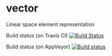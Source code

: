 # vector
Linear space element representation

Build status (on Travis CI) [![Build Status](https://travis-ci.org/demone415/Vector-2-.png)](https://travis-ci.org/demone415/Vector-2-)

Build status (on AppVeyor) [![Build status](https://ci.appveyor.com/api/projects/status/7kc5aouhdnpj2u6u?svg=true)](https://ci.appveyor.com/project/demone415/vector)
